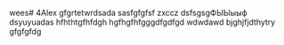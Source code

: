 wees# 4Alex
gfgrtetwrdsada
sasfgfgfsf
zxccz
dsfsgsgФЫЫыыф
dsyuyuadas
hfhthtgfhfdgh
hgfhgfhfgggdfgdfgd
wdwdawd
bjghjfjdthytry
gfgfgfdg
